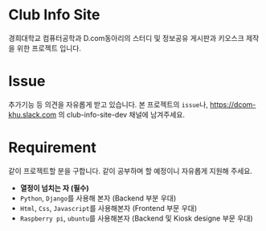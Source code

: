 # Club Info Site
경희대학교 컴퓨터공학과 D.com동아리의 스터디 및 정보공유 게시판과 키오스크 제작을 위한 프로젝트 입니다.  

# Issue
추가기능 등 의견을 자유롭게 받고 있습니다. 
본 프로젝트의 `issue`나, https://dcom-khu.slack.com 의 club-info-site-dev 채널에 남겨주세요.

# Requirement
같이 프로젝트할 분을 구합니다. 
같이 공부하며 할 예정이니 자유롭게 지원해 주세요.

- **열정이 넘치는 자 (필수)**  
- `Python`, `Django`를 사용해 본자 (Backend 부분 우대) 
- `Html`, `Css`, `Javascript`를 사용해본자 (Frontend 부문 우대)  
- `Raspberry pi`, `ubuntu`를 사용해본자 (Backend 및 Kiosk designe 부문 우대)  
